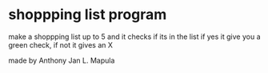
# shoppping list program

make a shoppping list up to 5
and it checks if its in the list
if yes it give you a green check, if not it gives an X

made by Anthony Jan L. Mapula